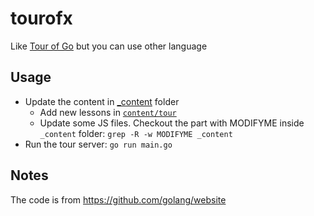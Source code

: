 # tourofx

Like [Tour of Go](https://go.dev/tour/) but you can use other language

## Usage

- Update the content in [_content](_content) folder
  + Add new lessons in [`content/tour`](content/tour)
  + Update some JS files. Checkout the part with MODIFYME inside `_content` folder: `grep -R -w MODIFYME _content`
- Run the tour server: `go run main.go`

## Notes

The code is from https://github.com/golang/website
